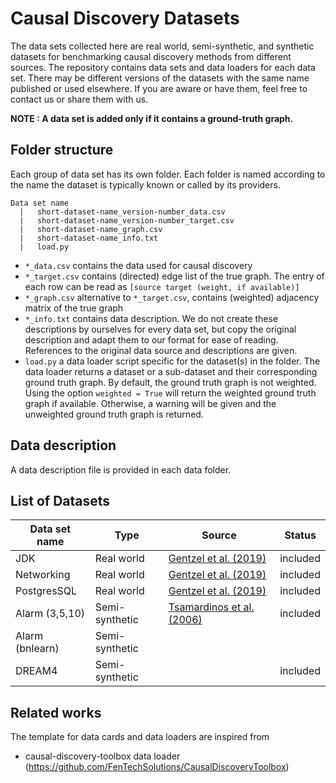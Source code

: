# Causal Discovery Datasets
The data sets collected here are real world, semi-synthetic, and synthetic datasets for benchmarking causal discovery methods from different sources. The repository contains data sets and data loaders for each data set. There may be different versions of the datasets with the same name published or used elsewhere. If you are aware or have them, feel free to contact us or share them with us.

**NOTE : A data set is added only if it contains a ground-truth graph.**

## Folder structure
Each group of data set has its own folder. Each folder is named according to the name the dataset is typically known or called by its providers. 
```
Data set name
  |   short-dataset-name_version-number_data.csv
  |   short-dataset-name_version-number_target.csv
  |   short-dataset-name_graph.csv
  |   short-dataset-name_info.txt
  |   load.py
```
* `*_data.csv` contains the data used for causal discovery
* `*_target.csv` contains (directed) edge list of the true graph. The entry of each row can be read as `[source target (weight, if available)]`
* `*_graph.csv` alternative to `*_target.csv`, contains (weighted) adjacency matrix of the true graph
* `*_info.txt` contains data description. We do not create these descriptions by ourselves for every data set, but copy the original description and adapt them to our format for ease of reading. References to the original data source and descriptions are given.
* `load.py` a data loader script specific for the dataset(s) in the folder. The data loader returns a dataset or a sub-dataset and their corresponding ground truth graph. By default, the ground truth graph is not weighted. Using the option `weighted = True` will return the weighted ground truth graph if available. Otherwise, a warning will be given and the unweighted ground truth graph is returned.

## Data description
A data description file is provided in each data folder.  

## List of Datasets
| Data set name  | Type           |  Source  | Status   |
|----------------|----------------|----------|----------|
| JDK            | Real world     | [Gentzel et al. (2019)](https://drive.google.com/file/d/132ZXzPCQkPF94H83JI9VBxSmlncWnR1M/view?usp=drive_open) | included |
| Networking     | Real world     | [Gentzel et al. (2019)](https://drive.google.com/file/d/1qgGSzx7uB_9GLtqTITTr2jWxyrtNWftp/view?usp=drive_open) | included |
| PostgresSQL    | Real world     | [Gentzel et al. (2019)](https://drive.google.com/file/d/1UDksvZyEUe9LBZ5NXRnkWzQXeW2TS77c/view?usp=drive_open) | included |
| Alarm (3,5,10) | Semi-synthetic | [Tsamardinos et al. (2006)](https://pages.mtu.edu/~lebrown/supplements/mmhc_paper/mmhc_index.html) | included |
| Alarm (bnlearn)| Semi-synthetic |          |          |
| DREAM4         | Semi-synthetic |          | included |


## Related works
The template for data cards and data loaders are inspired from 
* causal-discovery-toolbox data loader (https://github.com/FenTechSolutions/CausalDiscoveryToolbox)
